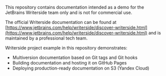 This repository contains documentation intended as a demo for the JetBrains Writerside team only and is not for commercial use.

The official Writerside documentation can be found at [https://www.jetbrains.com/help/writerside/discover-writerside.html](https://www.jetbrains.com/help/writerside/discover-writerside.html) and is maintained by a professional tech team.

Writerside project example in this repository demonstrates:
- Multiversion documentation based on Git tags and Git hooks
- Building documentation and hosting it on GitHub Pages
- Deploying production-ready documentation on S3 (Yandex Cloud)